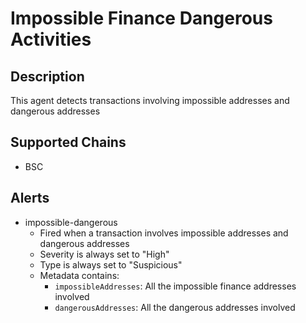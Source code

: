 # Impossible Finance Dangerous Activities

## Description

This agent detects transactions involving impossible addresses and dangerous addresses

## Supported Chains

- BSC

## Alerts

- impossible-dangerous
  - Fired when a transaction involves impossible addresses and dangerous addresses
  - Severity is always set to "High"
  - Type is always set to "Suspicious"
  - Metadata contains:
    - `impossibleAddresses`: All the impossible finance addresses involved
    - `dangerousAddresses`: All the dangerous addresses involved
